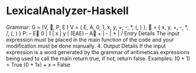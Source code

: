 # LexicalAnalyzer-Haskell
Grammar:
G = (V, , P, E )
V = { E, A, 0, 1, x, y, +, -, *, (, ) },
 = { x, y, +, -, *, /, (, ) }
P: – E 0 | 1 | x | y | (EAE) – A + | - | * | /
Entry Details
The input expression must be placed in the main function of the code and
your modification must be done manually.
4. Output Details
If the input expression is a word generated by the grammar of
aritimeticas expressions being used to call the main
return true, if not, return false. Examples:
(0 + 1) = True
(0 + 1x) + x = False
